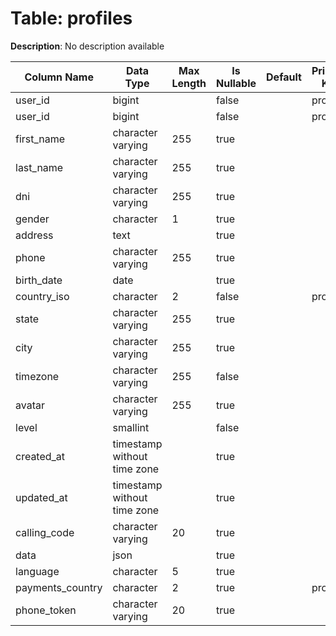 # Table: profiles

**Description**: No description available

| Column Name | Data Type | Max Length | Is Nullable | Default | Primary Key | Foreign Key |
|-------------|-----------|------------|-------------|---------|-------------|-------------|
| user_id | bigint |  | false |  | profiles | profiles |
| user_id | bigint |  | false |  | profiles | users |
| first_name | character varying | 255 | true |  |  |  |
| last_name | character varying | 255 | true |  |  |  |
| dni | character varying | 255 | true |  |  |  |
| gender | character | 1 | true |  |  |  |
| address | text |  | true |  |  |  |
| phone | character varying | 255 | true |  |  |  |
| birth_date | date |  | true |  |  |  |
| country_iso | character | 2 | false |  | profiles | countries |
| state | character varying | 255 | true |  |  |  |
| city | character varying | 255 | true |  |  |  |
| timezone | character varying | 255 | false |  |  |  |
| avatar | character varying | 255 | true |  |  |  |
| level | smallint |  | false |  |  |  |
| created_at | timestamp without time zone |  | true |  |  |  |
| updated_at | timestamp without time zone |  | true |  |  |  |
| calling_code | character varying | 20 | true |  |  |  |
| data | json |  | true |  |  |  |
| language | character | 5 | true |  |  |  |
| payments_country | character | 2 | true |  | profiles | countries |
| phone_token | character varying | 20 | true |  |  |  |
